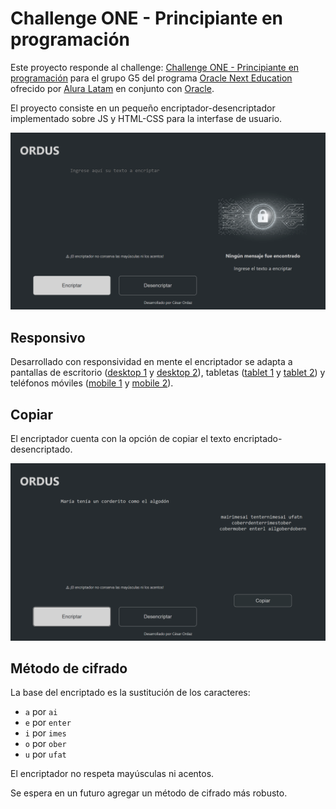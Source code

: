 # Challenge ONE - Principiante en programación

Este proyecto responde al challenge: [Challenge ONE - Principiante en programación](https://www.aluracursos.com/challenges/challenge-one-logica) para el grupo G5 del programa [Oracle Next Education](https://www.oracle.com/mx/education/oracle-next-education/) ofrecido por [Alura Latam](https://www.aluracursos.com/) en conjunto con [Oracle](https://www.oracle.com/mx/).

El proyecto consiste en un pequeño encriptador-desencriptador implementado sobre JS y HTML-CSS para la interfase de usuario.

![Encriptador desktop](img/desktop.png)

## Responsivo
Desarrollado con responsividad en mente el encriptador se adapta a pantallas de escritorio ([desktop 1](img/desktop-enc.png) y [desktop 2](img/desktop-dec.png)), tabletas ([tablet 1](img/tablet-enc.jpg) y [tablet 2](img/tablet-dec.jpg)) y teléfonos móviles ([mobile 1](img/mobile-enc.png) y [mobile 2](img/mobile-dec.png)).

## Copiar
El encriptador cuenta con la opción de copiar el texto encriptado-desencriptado.

![Copy text](img/desktop-copy.png)

## Método de cifrado
La base del encriptado es la sustitución de los caracteres:

* `a` por `ai`
* `e` por `enter`
* `i` por `imes`
* `o` por `ober`
* `u` por `ufat`

El encriptador no respeta mayúsculas ni acentos.

Se espera en un futuro agregar un método de cifrado más robusto.

